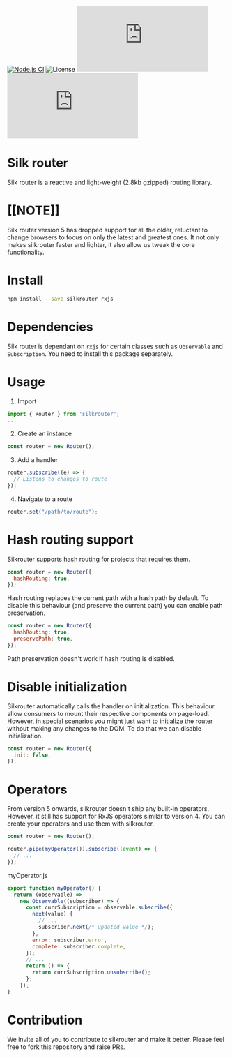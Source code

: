 [![Node.js CI](https://github.com/scssyworks/silkrouter/actions/workflows/node.js.yml/badge.svg)](https://github.com/scssyworks/silkrouter/actions/workflows/node.js.yml)
![License](https://img.shields.io/github/license/scssyworks/silkrouter)
![GitHub file size in bytes](https://img.shields.io/github/size/scssyworks/silkrouter/dist/esm/silkrouter.esm.min.js?label=minified)
![GitHub file size in bytes](https://img.shields.io/github/size/scssyworks/silkrouter/dist/esm/silkrouter.esm.js?label=unminified)

# Silk router

Silk router is a reactive and light-weight (2.8kb gzipped) routing library.

# [[NOTE]]

Silk router version 5 has dropped support for all the older, reluctant to change
browsers to focus on only the latest and greatest ones. It not only makes
silkrouter faster and lighter, it also allow us tweak the core functionality.

# Install

```sh
npm install --save silkrouter rxjs
```

# Dependencies

Silk router is dependant on `rxjs` for certain classes such as `Observable` and
`Subscription`. You need to install this package separately.

# Usage

1. Import

```js
import { Router } from 'silkrouter';
...
```

2. Create an instance

```js
const router = new Router();
```

3. Add a handler

```js
router.subscribe((e) => {
  // Listens to changes to route
});
```

4. Navigate to a route

```js
router.set("/path/to/route");
```

# Hash routing support

Silkrouter supports hash routing for projects that requires them.

```js
const router = new Router({
  hashRouting: true,
});
```

Hash routing replaces the current path with a hash path by default. To disable
this behaviour (and preserve the current path) you can enable path preservation.

```js
const router = new Router({
  hashRouting: true,
  preservePath: true,
});
```

Path preservation doesn't work if hash routing is disabled.

# Disable initialization

Silkrouter automatically calls the handler on initialization. This behaviour
allow consumers to mount their respective components on page-load. However, in
special scenarios you might just want to initialize the router without making
any changes to the DOM. To do that we can disable initialization.

```js
const router = new Router({
  init: false,
});
```

# Operators

From version 5 onwards, silkrouter doesn't ship any built-in operators. However,
it still has support for RxJS operators similar to version 4. You can create
your operators and use them with silkrouter.

```js
const router = new Router();

router.pipe(myOperator()).subscribe((event) => {
  // ...
});
```

myOperator.js

```js
export function myOperator() {
  return (observable) =>
    new Observable((subscriber) => {
      const currSubscription = observable.subscribe({
        next(value) {
          // ...
          subscriber.next(/* updated value */);
        },
        error: subscriber.error,
        complete: subscriber.complete,
      });
      // ...
      return () => {
        return currSubscription.unsubscribe();
      };
    });
}
```

# Contribution

We invite all of you to contribute to silkrouter and make it better. Please feel
free to fork this repository and raise PRs.

